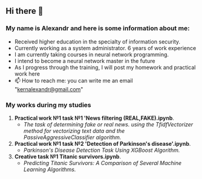 ## Hi there 👋
### My name is Alexandr and here is some information about me:
- Received higher education in the specialty of information security.
- Currently working as a system administrator. 6 years of work experience
- I am currently taking courses in neural network programming.
- I intend to become a neural network master in the future
- As I progress through the training, I will post my homework and practical work here
- 📫 How to reach me: you can write me an email "kernalexandr@gmail.com"

### My works during my studies
1. **Practical work №1 task №1 'News filtering (REAL,FAKE).ipynb**.
    - *The task of determining fake or real news. using the TfidfVectorizer method for vectorizing text data and the PassiveAggressiveClassifier algorithm.*
2. **Practical work №1 task №2 'Detection of Parkinson's disease'.ipynb**.
    - *Parkinson's Disease Detection Task Using XGBoost Algorithm.*
3. **Creative task №1 Titanic survivors.ipynb**.
    - *Predicting Titanic Survivors: A Comparison of Several Machine Learning Algorithms.*
      
<!--
по мере прохождения курсов, буду добавлять информацию...
-->
    
